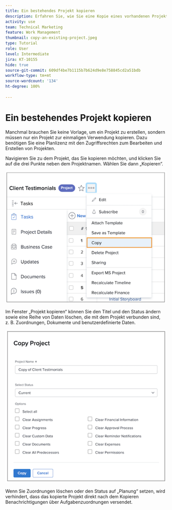```yaml
---
title: Ein bestehendes Projekt kopieren
description: Erfahren Sie, wie Sie eine Kopie eines vorhandenen Projekts erstellen.
activity: use
team: Technical Marketing
feature: Work Management
thumbnail: copy-an-existing-project.jpeg
type: Tutorial
role: User
level: Intermediate
jira: KT-10155
hide: true
source-git-commit: 609df4be7b1115b7b624d9e8e758845cd2a51bdb
workflow-type: tm+mt
source-wordcount: '134'
ht-degree: 100%

---
```


# Ein bestehendes Projekt kopieren

Manchmal brauchen Sie keine Vorlage, um ein Projekt zu erstellen, sondern müssen nur ein Projekt zur einmaligen Verwendung kopieren. Dazu benötigen Sie eine Planlizenz mit den Zugriffsrechten zum Bearbeiten und Erstellen von Projekten.

Navigieren Sie zu dem Projekt, das Sie kopieren möchten, und klicken Sie auf die drei Punkte neben dem Projektnamen. Wählen Sie dann „Kopieren“.

![Menüoption „Projekt kopieren“](assets/copy-existing-01.png)

Im Fenster „Projekt kopieren“ können Sie den Titel und den Status ändern sowie eine Reihe von Daten löschen, die mit dem Projekt verbunden sind, z. B. Zuordnungen, Dokumente und benutzerdefinierte Daten.

![Optionen von „Projekt kopieren“](assets/copy-existing-02.png)


Wenn Sie Zuordnungen löschen oder den Status auf „Planung“ setzen, wird verhindert, dass das kopierte Projekt direkt nach dem Kopieren Benachrichtigungen über Aufgabenzuordnungen versendet.
